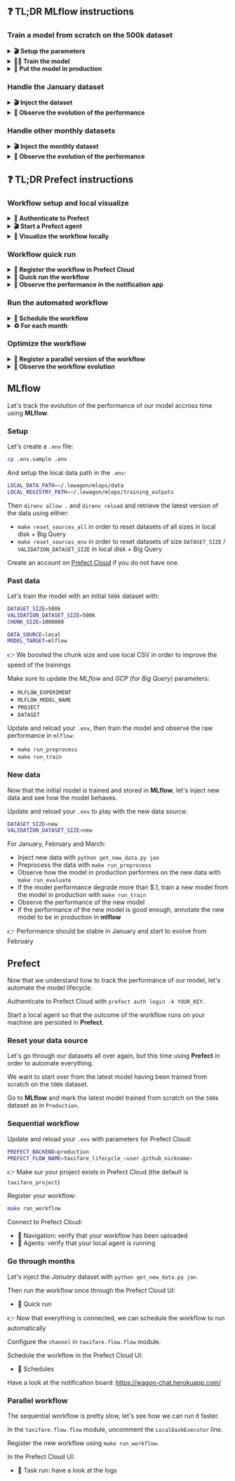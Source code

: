 
[//]: # ( challenge tech stack: mlflow prefect no-livecode )

[//]: # ( challenge instructions )

## ❓ TL;DR MLflow instructions

### Train a model from scratch on the 500k dataset

<details>
  <summary markdown='span'><strong>🎬 Setup the parameters</strong></summary>

  ``` bash
  cp .env.sample .env
  direnv allow
  direnv reload
  ```
</details>

<details>
  <summary markdown='span'><strong>🏋️‍♂️ Train the model</strong></summary>

  ``` bash
  make run_preprocess
  make run_train
  make run_evaluate
  ```
</details>

<details>
  <summary markdown='span'><strong>🏁 Put the model in production</strong></summary>

  In **MLflow** set the model _stage_ as _Production_
</details>

### Handle the January dataset

<details>
  <summary markdown='span'><strong>🎬 Inject the dataset</strong></summary>

  ``` bash
  python get_new_data.py jan
  ```
</details>

<details>
  <summary markdown='span'><strong>👀 Observe the evolution of the performance</strong></summary>

  The performance of the model in production on the new data seems to be stable.

  👉 No need to train a new model
</details>

### Handle other monthly datasets

<details>
  <summary markdown='span'><strong>🎬 Inject the monthly dataset</strong></summary>

  ``` bash
  python get_new_data.py jan
  ```
</details>

<details>
  <summary markdown='span'><strong>👀 Observe the evolution of the performance</strong></summary>

  👉 Define with the business a performance threshold on which to act, for example a variation of the performance of $0.3

  🤔 If the performance degrades significantly, train a new model

  🤔 If the performance of the new model is good enough, put it in production
</details>

## ❓ TL;DR Prefect instructions

### Workflow setup and local visualize

<details>
  <summary markdown='span'><strong>🔑 Authenticate to Prefect</strong></summary>

  ``` bash
  prefect auth login -k YOUR_KEY
  ```
</details>

<details>
  <summary markdown='span'><strong>🎬 Start a Prefect agent</strong></summary>

  ``` bash
  prefect agent local start
  ```
</details>

<details>
  <summary markdown='span'><strong>👀 Visualize the workflow locally</strong></summary>

  ``` bash
  make run_workflow
  ```
</details>

### Workflow quick run

<details>
  <summary markdown='span'><strong>📝 Register the workflow in Prefect Cloud</strong></summary>

  Set `PREFECT_BACKEND=production` in the `.env` and `direnv reload`.

  In the `taxifare.flow.main` module, comment out the `LocalDaskExecutor` line.

  ``` bash
  make run_workflow
  ```
</details>

<details>
  <summary markdown='span'><strong>🚕 Quick run the workflow</strong></summary>

  Run the workflow in the Prefect UI using _Quick Run_.
</details>

<details>
  <summary markdown='span'><strong>👀 Observe the performance in the notification app</strong></summary>

  Check the performance in the notification board: https://wagon-chat.herokuapp.com/
</details>

### Run the automated workflow

<details>
  <summary markdown='span'><strong>📆 Schedule the workflow</strong></summary>

  Create a schedule in the Prefect UI.
</details>

<details>
  <summary markdown='span'><strong>♻️ For each month</strong></summary>

  💉 Inject new data

  👀 Observe the performance in the notification app

  🤔 Put the newly trained model in production if appropriate
</details>

### Optimize the workflow

<details>
  <summary markdown='span'><strong>📝 Register a parallel version of the workflow</strong></summary>

  In the `taxifare.flow.main` module, uncomment the `LocalDaskExecutor` line.

  ``` bash
  make run_workflow
  ```
</details>

<details>
  <summary markdown='span'><strong>👀 Observe the workflow evolution</strong></summary>

  In the Prefect UI, the workflow tasks execute in parallel whenever possible.
</details>

## MLflow

Let's track the evolution of the performance of our model accross time using **MLflow**.

### Setup

Let's create a `.env` file:

``` bash
cp .env.sample .env
```

And setup the local data path in the `.env`:

``` bash
LOCAL_DATA_PATH=~/.lewagon/mlops/data
LOCAL_REGISTRY_PATH=~/.lewagon/mlops/training_outputs
```

Then `direnv allow .` and `direnv reload` and retrieve the latest version of the data using either:
- `make reset_sources_all` in order to reset datasets of all sizes in local disk + Big Query
- `make reset_sources_env` in order to reset datasets of size `DATASET_SIZE` / `VALIDATION_DATASET_SIZE` in local disk + Big Query

Create an account on [Prefect Cloud](https://www.prefect.io/) if you do not have one.

### Past data

Let's train the model with an initial `500k` dataset with:

``` bash
DATASET_SIZE=500k
VALIDATION_DATASET_SIZE=500k
CHUNK_SIZE=1000000

DATA_SOURCE=local
MODEL_TARGET=mlflow
```

👉 We boosted the chunk size and use local CSV in order to improve the speed of the trainings

Make sure to update the _MLflow_ and _GCP_ (for _Big Query_) parameters:
- `MLFLOW_EXPERIMENT`
- `MLFLOW_MODEL_NAME`
- `PROJECT`
- `DATASET`

Update and reload your `.env`, then train the model and observe the raw performance in `mlflow`:
- `make run_preprocess`
- `make run_train`

### New data

Now that the initial model is trained and stored in **MLflow**, let's inject new data and see how the model behaves.

Update and reload your `.env` to play with the new data source:

``` bash
DATASET_SIZE=new
VALIDATION_DATASET_SIZE=new
```

For January, February and March:
- Inject new data with `python get_new_data.py jan`
- Preprocess the data with `make run_preprocess`
- Observe how the model in production performes on the new data with `make run_evaluate`
- If the model performance degrade more than $.1, train a new model from the model in production with `make run_train`
- Observe the performance of the new model
- If the performance of the new model is good enough, annotate the new model to be in production in **mlflow**

👉 Performance should be stable in January and start to evolve from February

## Prefect

Now that we understand how to track the performance of our model, let's automate the model lifecycle.

Authenticate to Prefect Cloud with `prefect auth login -k YOUR_KEY`.

Start a local agent so that the outcome of the workflow runs on your machine are persisted in **Prefect**.

### Reset your data source

Let's go through our datasets all over again, but this time using **Prefect** in order to automate everything.

We want to start over from the latest model having been trained from scratch on the `500k` dataset.

Go to **MLflow** and mark the latest model trained from scratch on the `500k` dataset as in `Production`.

### Sequential workflow

Update and reload your `.env` with parameters for Prefect Cloud:

``` bash
PREFECT_BACKEND=production
PREFECT_FLOW_NAME=taxifare_lifecycle_<user.github_nickname>
```

👉 Make sur your project exists in Prefect Cloud (the default is `taxifare_project`)

Register your workflow:

``` bash
make run_workflow
```

Connect to Prefect Cloud:
- 👀 Navigation: verify that your workflow has been uploaded
- 👀 Agents: verify that your local agent is running

### Go through months

Let's inject the _January_ dataset with `python get_new_data.py jan`.

Then run the workflow once through the Prefect Cloud UI:
- 👀 Quick run

👉 Now that everything is connected, we can schedule the workflow to run automatically

Configure the `channel` in `taxifare.flow.flow` module.

Schedule the workflow in the Prefect Cloud UI:
- 👀 Schedules

Have a look at the notification board: https://wagon-chat.herokuapp.com/

### Parallel workflow

The sequential workflow is pretty slow, let's see how we can run it faster.

In the `taxifare.flow.flow` module, uncomment the `LocalDaskExecutor` line.

Register the new workflow using `make run_workflow`.

In the Prefect Cloud UI:
- 👀 Task run: have a look at the logs
